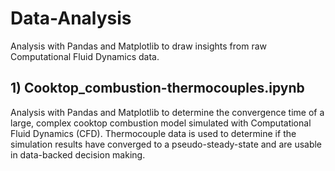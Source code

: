 # Data-Analysis
Analysis with Pandas and Matplotlib to draw insights from raw Computational Fluid Dynamics data.

## 1) Cooktop_combustion-thermocouples.ipynb
Analysis with Pandas and Matplotlib to determine the convergence time of a large, complex cooktop combustion model simulated with Computational Fluid Dynamics (CFD). Thermocouple data is used to determine if the simulation results have converged to a pseudo-steady-state and are usable in data-backed decision making.
